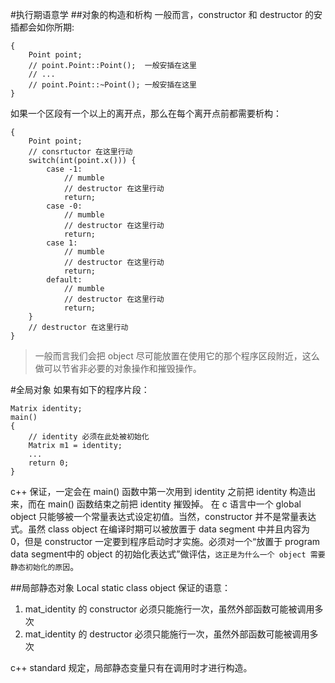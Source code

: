 #执行期语意学
##对象的构造和析构
一般而言，constructor 和 destructor 的安插都会如你所期:

	{
		Point point;
		// point.Point::Point();  一般安插在这里
		// ...
		// point.Point::~Point(); 一般安插在这里
	}
	
如果一个区段有一个以上的离开点，那么在每个离开点前都需要析构：

	{
		Point point;
		// consrtuctor 在这里行动
		switch(int(point.x())) {
			case -1:
				// mumble
				// destructor 在这里行动
				return;
			case -0:
				// mumble
				// destructor 在这里行动
				return;
			case 1:
				// mumble
				// destructor 在这里行动
				return;
			default:
				// mumble
				// destructor 在这里行动
				return;
		}
		// destructor 在这里行动
	}
	
> 一般而言我们会把 object 尽可能放置在使用它的那个程序区段附近，这么做可以节省非必要的对象操作和摧毁操作。

#全局对象
如果有如下的程序片段：
	
	Matrix identity;
	main()
	{
		// identity 必须在此处被初始化
		Matrix m1 = identity;
		...
		return 0;
	}
c++ 保证，一定会在 main() 函数中第一次用到 identity 之前把 identity 构造出来，而在 main() 函数结束之前把 identity 摧毁掉。
在 c 语言中一个 global object 只能够被一个常量表达式设定初值。当然，constructor 并不是常量表达式。虽然 class object 在编译时期可以被放置于 data segment 中并且内容为 0，但是 constructor 一定要到程序启动时才实施。必须对一个“放置于 program data segment中的 object 的初始化表达式”做评估，`这正是为什么一个 object 需要静态初始化的原因`。

##局部静态对象
Local static class object 保证的语意：

1.	mat_identity 的 constructor 必须只能施行一次，虽然外部函数可能被调用多次
2.	mat_identity 的 destructor 必须只能施行一次，虽然外部函数可能被调用多次

c++ standard 规定，局部静态变量只有在调用时才进行构造。

